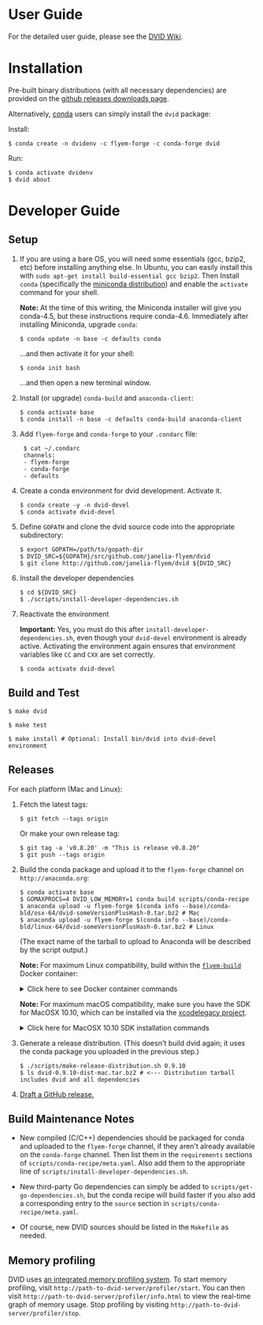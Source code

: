 User Guide
==========

For the detailed user guide, please see the [DVID Wiki][wiki].

[wiki]: https://github.com/janelia-flyem/dvid/wiki


Installation
============

Pre-built binary distributions (with all necessary dependencies)
are provided on the [github releases downloads page][1].

[1]: https://github.com/janelia-flyem/dvid/releases

Alternatively, [conda](https://conda.io/docs) users can simply install the `dvid` package:

Install:

```
$ conda create -n dvidenv -c flyem-forge -c conda-forge dvid
```

Run:

```
$ conda activate dvidenv
$ dvid about
```


Developer Guide
===============

Setup
-----

1. If you are using a bare OS, you will need some essentials (gcc, bzip2, etc) before installing anything else.  In Ubuntu, you can easily install this with `sudo apt-get install build-essential gcc bzip2`.
Then Install `conda` (specifically the [miniconda distribution][miniconda]) and enable the `activate` command for your shell.

    [miniconda]: https://docs.conda.io/en/latest/miniconda.html

    **Note:** At the time of this writing, the Miniconda installer will give you conda-4.5, but these instructions require conda-4.6.
    Immediately after installing Miniconda, upgrade `conda`:
   
    ```
    $ conda update -n base -c defaults conda
    ```
   
    ...and then activate it for your shell:
   
    ```
    $ conda init bash
    ```
   
    ...and then open a new terminal window.


2. Install (or upgrade) `conda-build` and `anaconda-client`:

    ```
    $ conda activate base
    $ conda install -n base -c defaults conda-build anaconda-client
    ```
    
3. Add `flyem-forge` and `conda-forge` to your `.condarc` file:

    ```
     $ cat ~/.condarc
     channels:
     - flyem-forge
     - conda-forge
     - defaults
    ```

4. Create a conda environment for dvid development.  Activate it.

    ```
    $ conda create -y -n dvid-devel
    $ conda activate dvid-devel
    ```

5. Define `GOPATH` and clone the dvid source code into the appropriate subdirectory:

    ```
    $ export GOPATH=/path/to/gopath-dir
    $ DVID_SRC=${GOPATH}/src/github.com/janelia-flyem/dvid
    $ git clone http://github.com/janelia-flyem/dvid ${DVID_SRC}
    ```

6. Install the developer dependencies

    ```
    $ cd ${DVID_SRC}
    $ ./scripts/install-developer-dependencies.sh
    ```

7. Reactivate the environment

   **Important:** Yes, you must do this after `install-developer-dependencies.sh`, even though your `dvid-devel` environment is already active.
   Activating the environment again ensures that environment variables like `CC` and `CXX` are set correctly.

    ```
    $ conda activate dvid-devel
    ```


Build and Test
--------------

    $ make dvid

    $ make test
    
    $ make install # Optional: Install bin/dvid into dvid-devel environment


Releases
--------

For each platform (Mac and Linux):

1. Fetch the latest tags:

    ```
    $ git fetch --tags origin
    ```

   Or make your own release tag:

    ```
    $ git tag -a 'v0.8.20' -m "This is release v0.8.20"
    $ git push --tags origin
    ```

2. Build the conda package and upload it to the `flyem-forge` channel on `http://anaconda.org`:

    ```
    $ conda activate base
    $ GOMAXPROCS=4 DVID_LOW_MEMORY=1 conda build scripts/conda-recipe
    $ anaconda upload -u flyem-forge $(conda info --base)/conda-bld/osx-64/dvid-someVersionPlusHash-0.tar.bz2 # Mac
    $ anaconda upload -u flyem-forge $(conda info --base)/conda-bld/linux-64/dvid-someVersionPlusHash-0.tar.bz2 # Linux
    ```
   (The exact name of the tarball to upload to Anaconda will be described by the script output.)

   **Note:** For maximum Linux compatibility, build within the [`flyem-build`][flyem-build] Docker container:
   
   <details>
   
   <summary>Click here to see Docker container commands</summary>
   
   **Note:** Make sure your Docker container has plenty of RAM, or DVID's test
   suite may encounter random unexplained failures.
   (See Docker Preferences > Advanced.)
   Also, it's recommended to use `DVID_LOW_MEMORY=1` when building in a Docker container,
   even if the container has plenty of RAM. 
   
   ```
   # Launch the container
   git clone https://github.com/janelia-flyem/flyem-build-container
   cd flyem-build-container
   ./launch.sh # (or resume.sh)


   # Within the container
   # Note: It's recommended to use GOMAXPROCS to limit the cpus used in the build/tests
   cd /flyem-workspace/gopath/src/github.com/janelia-flyem/dvid
   git pull
   git checkout <tag>
   GOMAXPROCS=4 DVID_LOW_MEMORY=1 conda build scripts/conda-recipe
   anaconda upload -u flyem-forge /opt/conda/conda-bld/linux-64/dvid-someVersionPlusHash-0.tar.bz2
   ```
   
   You can move the generated tarball to the host from your container with the following:
   ```
   % docker cp flyem-build:/flyem-workspace/gopath/src/github.com/janelia-flyem/dvid/dvid-0.9.6-dist-linux.tar.bz2 .
   ```
   </details>

   **Note:** For maximum macOS compatibility, make sure you have the SDK for MacOSX 10.10,
   which can be installed via the [xcodelegacy project](https://github.com/devernay/xcodelegacy).

   <details>

   <summary>Click here for MacOSX 10.10 SDK installation commands</summary>

   ```
   curl https://raw.githubusercontent.com/devernay/xcodelegacy/master/XcodeLegacy.sh > XcodeLegacy.sh
   chmod +x XcodeLegacy.sh
   
   ./XcodeLegacy.sh -osx1010 buildpackages
   sudo ./XcodeLegacy.sh -osx1010 install
   ```

   **Note:** The XcodeLegacy script will probably tell you that the
   10.10 SDK can only be built/installed by an old version of Xcode,
   and ask you to download the old version (but not install it).
   
   Follow the download instructions it gives you, and then re-run
   `XcodeLegacy.sh` from the directory where you downloaded the Xcode
   `.dmg` file.
   
   (Also note that downloading Xcode requires an Apple Developer login.)

   </details>

3. Generate a release distribution.
   (This doesn't build dvid again; it uses the conda package you uploaded in the previous step.)

    ```
    $ ./scripts/make-release-distribution.sh 0.9.10
    $ ls dvid-0.9.10-dist-mac.tar.bz2 # <--- Distribution tarball includes dvid and all dependencies
    ```

4. [Draft a GitHub release.][creating-releases]

[flyem-build]: https://github.com/janelia-flyem/flyem-build-container
[creating-releases]: https://help.github.com/articles/creating-releases


Build Maintenance Notes
-----------------------

- New compiled (C/C++) dependencies should be packaged for conda and uploaded
  to the `flyem-forge` channel, if they aren't already available on the 
  `conda-forge` channel. Then list them in the `requirements` sections of
  `scripts/conda-recipe/meta.yaml`.  Also add them to the appropriate line of
  `scripts/install-developer-dependencies.sh`.

- New third-party Go dependencies can simply be added to `scripts/get-go-dependencies.sh`,
  but the conda recipe will build faster if you also add a corresponding entry
  to the `source` section in `scripts/conda-recipe/meta.yaml`.
     
- Of course, new DVID sources should be listed in the `Makefile` as needed.


Memory profiling
----------------

DVID uses [an integrated memory profiling system](https://github.com/wblakecaldwell/profiler/tree/d0f7b0590a127b0c7ef1abf7c089ef2fa74b47cd).  To start memory profiling, visit `http://path-to-dvid-server/profiler/start`.  You can then visit `http://path-to-dvid-server/profiler/info.html` to view the real-time graph of memory usage.  Stop profiling by visiting `http://path-to-dvid-server/profiler/stop`.
